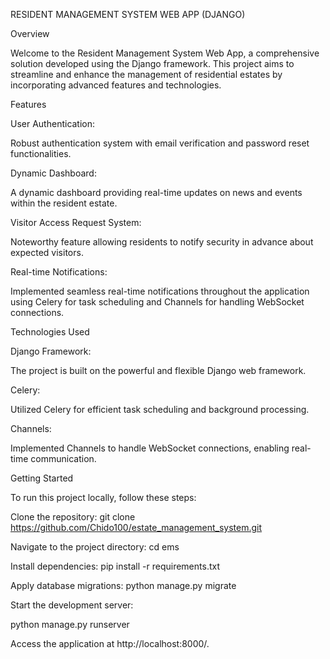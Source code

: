 RESIDENT MANAGEMENT SYSTEM WEB APP (DJANGO)

Overview

Welcome to the Resident Management System Web App, a comprehensive solution developed using the Django framework. This project aims to streamline and enhance the management of residential estates by incorporating advanced features and technologies.

Features

User Authentication:

Robust authentication system with email verification and password reset functionalities.

Dynamic Dashboard:

A dynamic dashboard providing real-time updates on news and events within the resident estate.

Visitor Access Request System:

Noteworthy feature allowing residents to notify security in advance about expected visitors.

Real-time Notifications:

Implemented seamless real-time notifications throughout the application using Celery for task scheduling and Channels for handling WebSocket connections.

Technologies Used

Django Framework:

The project is built on the powerful and flexible Django web framework.

Celery:

Utilized Celery for efficient task scheduling and background processing.

Channels:

Implemented Channels to handle WebSocket connections, enabling real-time communication.

Getting Started

To run this project locally, follow these steps:

Clone the repository:
git clone https://github.com/Chido100/estate_management_system.git

Navigate to the project directory:
cd ems

Install dependencies:
pip install -r requirements.txt

Apply database migrations:
python manage.py migrate

Start the development server:

python manage.py runserver

Access the application at http://localhost:8000/.


